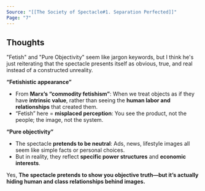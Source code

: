 ```yaml
---
Source: "[[The Society of Spectacle#1. Separation Perfected]]"
Page: "7"
---
```

## Thoughts
"Fetish" and "Pure Objectivity" seem like jargon keywords, but I think he's just reiterating that the spectacle presents itself as obvious, true, and real instead of a constructed unreality. 

**“Fetishistic appearance”**
- From **Marx’s “commodity fetishism”**:
    When we treat objects as if they have **intrinsic value**, rather than seeing the **human labor and relationships** that created them.
- “Fetish” here = **misplaced perception**:
    You see the product, not the people; the image, not the system.

**“Pure objectivity”**
- The spectacle **pretends to be neutral**:
    Ads, news, lifestyle images all seem like simple facts or personal choices.
- But in reality, they reflect **specific power structures** and **economic interests**.

Yes, **The spectacle pretends to show you objective truth—but it’s actually hiding human and class relationships behind images.**
